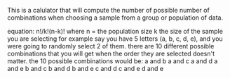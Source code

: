 This is a calulator that will compute the number of possible number of combinations when choosing a sample from a group or population of data.

equation:
n!/k!(n-k)!
where
n = the population size
k the size of the sample you are selecting
for example say you have 5 letters (a, b, c, d, e), and you were going to randomly select 2 of them. there are 10 different possible combinations that you will get when the order they are selected doesn't matter.
the 10 possible combinations would be:
a and b
a and c
a and d
a and e
b and c
b and d
b and e
c and d
c and e
d and e
